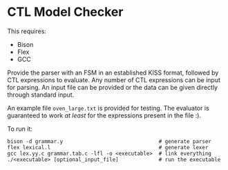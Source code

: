 # CTL Model Checker

This requires:
- Bison
- Flex
- GCC


Provide the parser with an FSM in an established KISS format,
followed by CTL expressions to evaluate. Any number of CTL expressions
can be input for parsing. An input file can be provided or the data can
be given directly through standard input.


An example file `oven_large.txt` is provided for testing. The evaluator is
guaranteed to work _at least_ for the expressions present in the file :).


To run it:
```
bison -d grammar.y                               # generate parser
flex lexical.l                                   # generate lexer
gcc lex.yy.c grammar.tab.c -lfl -o <executable>  # link everything
./<executable> [optional_input_file]             # run the executable
```
